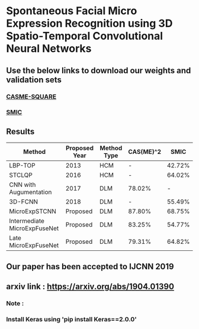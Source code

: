 # Spontaneous Facial Micro Expression Recognition using 3D Spatio-Temporal Convolutional Neural Networks

## Use the below links to download our weights and validation sets
### [CASME-SQUARE](https://drive.google.com/file/d/1v5v_W-N-CslBgiwNdww8_QF5TAWgjE_c/view?usp=sharing)
### [SMIC](https://drive.google.com/file/d/1hotsk5TSnSxuLHqHC990wMYox1L1Vj6Q/view?usp=sharing)



## Results
| Method | Proposed Year | Method Type | CAS(ME)^2 | SMIC |
| ------ | ------------- | ----------- | --------- | ---- |
| LBP-TOP |     2013          |     HCM        |     -      |   42.72%   |
|  STCLQP  |        2016       |    HCM         |     -      |  64.02%    |
| CNN with Augumentation       |     2017          |   DLM          |    78.02%       |  -    |
|  3D-FCNN  |   2018            |    DLM         |    -       |   55.49%   |
|   MicroExpSTCNN     |   Proposed            |   DLM          |      87.80%     |   68.75%   |
|  Intermediate MicroExpFuseNet     |  Proposed             |   DLM          |    83.25%       |   54.77%   |
|  Late MicroExpFuseNet   |    Proposed           |    DLM         |    79.31%       |  64.82%    |

## Our paper has been accepted to IJCNN 2019
## arxiv link : https://arxiv.org/abs/1904.01390

### Note :
### Install Keras using 'pip install Keras==2.0.0'
